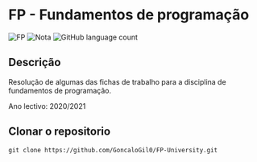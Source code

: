 # FP - Fundamentos de programação
![FP](https://img.shields.io/badge/Faculdade-FP-green)
![Nota](https://img.shields.io/badge/Nota%20final-15%20valores-green)
![GitHub language count](https://img.shields.io/github/languages/count/GoncaloGil0/FichasFP)

## Descrição
Resolução de algumas das fichas de trabalho para a disciplina de fundamentos de programação.

Ano lectivo: 2020/2021

## Clonar o repositorio
```` 
git clone https://github.com/GoncaloGil0/FP-University.git
````
